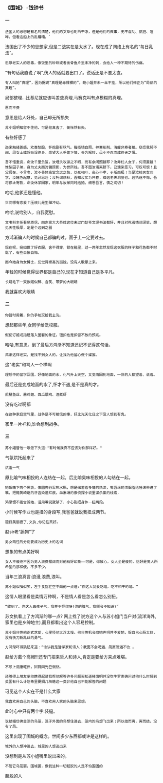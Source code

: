 ### 《围城》 -钱钟书

#### 一

`````
法国人的思想是有名的清楚，他们的文章也明白干净，但是他们的做事，无不混乱、肮脏、喧哗，但看这船上的乱糟糟。`
`````

法国出了不少的思想家,但是二战实在是太水了。现在成了网络上有名的“每日乳法”。

```
忠厚老实人的恶毒，像饭里的砂砾或者出骨鱼片里未净的刺，会给人一种不期待的伤痛。
```

"有句话我直说了啊",伤人的话就要出口了。说话还是不要太直。

```
有人叫她“真理”，因为据说“真理是赤裸裸的”。鲍小姐并未一丝不挂，所以他们修正为“局部的真理”。
```

局部整理...比基尼就应该叫差些真理,马赛克叫有点模糊的真理。

```
惠而不费
```

意思是给人好处，自己却无所损失

```
苏小姐明知留不住他，可是他真去了，倒怅然有失。
```

有些好感了

```
迩来触绪善感，欢寡愁殷，怀抱剧有秋气。每揽镜自照，神寒形削，清癯非寿者相。窃恐我躬不阅，周女士或将贻误终身。尚望大人垂体下情，善为解铃，毋小不忍而成终天之恨。

吾不惜重资，命汝千里负笈，汝埋头攻读之不暇，而有余闲照镜耶？汝非妇人女子，何须置镜？惟梨园子弟，身为丈夫而对镜顾影，为世所贱。吾不图汝甫离膝下，已濡染恶习，可叹可恨！且父母在，不言老，汝不善体高堂念远之情，以死相吓，丧心不孝，于斯而极！当是汝校男女同学，汝睹色起意，见异思迁；汝托词悲秋，吾知汝实为怀春，难逃老夫洞鉴也。若执迷不悔，吾将停止寄款，命汝休学回家，明年与汝弟同时结婚。细思吾言，慎之切切！
```

哈哈,他爹还是懂他。

```
世间哪有恋爱？压根儿是生殖冲动。
```

哈哈,说给别人，自我宽慰。

```
文书科主任看见原信，向东家大大恭维这位未过门姑爷文理书法都好，并且对死者情词深挚，想见天性极厚，定是个远到之器
```

方鸿渐骗人的时候自己都骗的过。面子上一定要过去。

```
现在呢，宛如做了好衣服，舍不得穿，锁在箱里，过一两年忽然发现这衣服的样子和花色都不时髦了，有些自怅自悔。

而今她身为女博士，反觉得崇高的孤独，没有人敢攀上来。
```

年轻的时候觉得世界都是自己的,现在才知道自己是多平凡。

```
长睫毛下一双欲眠似醉、含笑、带梦的大眼睛
```

我就喜欢大眼睛

#### 二

```
你暂时用着，你的手帕交给我去洗。
```

想起那些年,女同学给洗校服。

```
假使订婚戒指是落入圈套的象征，钮扣也是扣留不放的预兆。
```

哈哈,有意思。到了最后方鸿渐不知道还记不记得这句话。

```
鸿渐这样老实，是找不到女人的。让我为他留心做个媒罢。
```

这"老实"和骂人一个样啊

```
理想中的留学回国，好像地面的水，化气升上天空，又变雨回到地面，一世的人都望着、说着。
```

最后还是变成地面的水了,怀才不遇,是不是真的才。

```
煎鳝鱼丝、酱鸡翅、西瓜煨鸡、酒煮虾
```

没有吃过啊都

```
在这种家庭空气里，战争是不可相信的事，好比光天化日之下没人想到有鬼。
```

家里一片祥和,谁会想到战争。

#### 三

```
苏小姐瞥他一眼低下头道:"有时候我真不应该对你那样好。"
```

气氛烘托起来了

```
沆瀣一气
```

原比喻气味相投的人连结在一起，后比喻臭味相投的人勾结在一起。

```
她眼睛下两个黑袋，像圆壳行军热水瓶，想是储蓄着多情的热泪，嘴唇涂的浓胭脂给唾沫带进了嘴，把黯黄崎岖的牙齿染道红痕，血淋淋的像侦探小说里谋杀案的线索，
```



```
鸿渐恨不能告诉她，话用嘴说就够了，小心别把身体一扭两段。
```

小时候写作业也是扭的身段写,我爸爸就说我扭成两节。

```
题目美丽极了,文执,你记性真好。
```

赵sir老“舔狗”了

```
男女两性的分别要成为历史上的名词
```

想象的有点美好啊

```
女人不傻绝不因为男人浪费摆阔而对他有好印象——可是，你放心，女人全是傻的，恰好是男人所希望的那样傻，不多不少。
```

当年三浪真言:浪漫,浪费,浪叫。

```
苏小姐似嗔似笑，左手食指在空中向他一点道:“你这人就爱吃醋，吃不相干的醋。“
```

这情人眼里看是柔情万种啊，不是情人看是怎么看怎么别扭。

```
“收到了。你这人真孩子气，我并不怪你呀!你的脾气，我哪会不知道?“
```

苏文执看上了方鸿渐的哪一点? 网上找了说方这个人与苏小姐门当户对(流洋海外,家里也是乡绅地主),而且都看出这个人容易控制。

```
苏小姐只等他正式求爱，心里怪他太浮太慢。他只等机会向她声明并不爱她，恨自己心肠太软，没有快刀斩乱丝的勇气。
```



```
方鸿渐吓得跳起来道：“谁讲我是哲学家和诗人？我更不会喝酒，简直滴酒不饮 。 
```

赵给方戴个高帽!!!还专门招来哲人和诗人,肯定是要给方来点难堪。

```
不须上溯康乾世，回首同光已惘然。
```

```
还够得上朋友承他瞧得起请我帮他解答许多问题天知道褚慎明并没吹牛罗素确问过他什么时候到英国有什么计划茶里要搁几块糖这一类非他自己不能解答的问题
```

可见这个人实在不是什么大家

```
我喜欢用自己的头脑，不喜欢用人家的头脑来思想。
```

此时心中只有两个字:装逼。

```
说结婚仿佛金漆的鸟笼，笼子外面的鸟想住进去，笼内的鸟想飞出来；所以结而离，离而结，没有了局。
```

这里出现了围城的概念。世间多少东西都或许是这样的。

```
城外的人想冲进去，城里的人想逃出来
```

没想到是从苏小姐嘴里说出来的。

```
不管它鸟笼罢，围城罢，像我这种一切超脱的人是不怕围困的
```

超脱的人